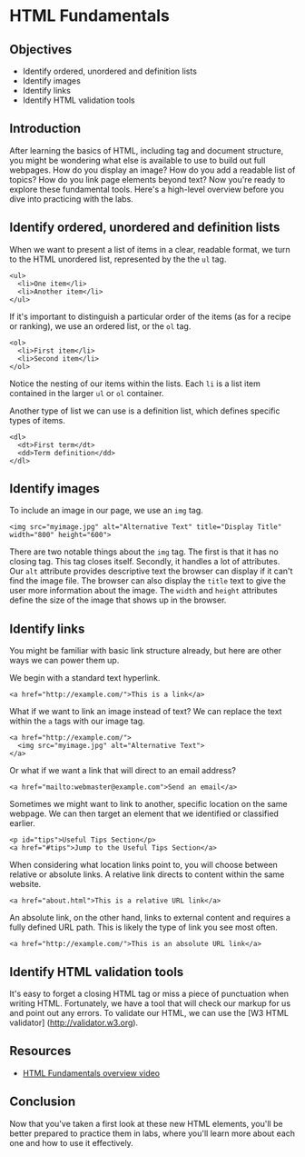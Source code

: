 # HTML Fundamentals

## Objectives

- Identify ordered, unordered and definition lists
- Identify images
- Identify links
- Identify HTML validation tools

## Introduction

After learning the basics of HTML, including tag and document structure, you
might be wondering what else is available to use to build out full webpages. How
do you display an image? How do you add a readable list of topics? How do you
link page elements beyond text? Now you're ready to explore these fundamental
tools. Here's a high-level overview before you dive into practicing with the
labs.

## Identify ordered, unordered and definition lists

When we want to present a list of items in a clear, readable format, we turn to
the HTML unordered list, represented by the the `ul` tag.

```
<ul>
  <li>One item</li>
  <li>Another item</li>
</ul>
```

If it's important to distinguish a particular order of the items (as for a
recipe or ranking), we use an ordered list, or the `ol` tag.

```
<ol>
  <li>First item</li>
  <li>Second item</li>
</ol>
```

Notice the nesting of our items within the lists. Each `li` is a list item
contained in the larger `ul` or `ol` container.

Another type of list we can use is a definition list, which defines specific
types of items.

```
<dl>
  <dt>First term</dt>
  <dd>Term definition</dd>
</dl>
```

## Identify images

To include an image in our page, we use an `img` tag.

```
<img src="myimage.jpg" alt="Alternative Text" title="Display Title"
width="800" height="600">
```

There are two notable things about the `img` tag. The first is that it has no
closing tag. This tag closes itself. Secondly, it handles a lot of attributes.
Our `alt` attribute provides descriptive text the browser can display if it
can't find the image file. The browser can also display the `title` text to give
the user more information about the image. The `width` and `height` attributes
define the size of the image that shows up in the browser.

## Identify links

You might be familiar with basic link structure already, but here are other ways
we can power them up.

We begin with a standard text hyperlink.

```
<a href="http://example.com/">This is a link</a>
```

What if we want to link an image instead of text? We can replace the text within
the `a` tags with our image tag.

```
<a href="http://example.com/">
  <img src="myimage.jpg" alt="Alternative Text">
</a>
```

Or what if we want a link that will direct to an email address?

```
<a href="mailto:webmaster@example.com">Send an email</a>
```

Sometimes we might want to link to another, specific location on the same
webpage. We can then target an element that we identified or classified earlier.

```
<p id="tips">Useful Tips Section</p>
<a href="#tips">Jump to the Useful Tips Section</a>
```

When considering what location links point to, you will choose between relative
or absolute links. A relative link directs to content within the same website.

```
<a href="about.html">This is a relative URL link</a>
```

An absolute link, on the other hand, links to external content and requires a
fully defined URL path. This is likely the type of link you see most often.

```
<a href="http://example.com/">This is an absolute URL link</a>
```

## Identify HTML validation tools

It's easy to forget a closing HTML tag or miss a piece of punctuation when
writing HTML. Fortunately, we have a tool that will check our markup for us and
point out any errors. To validate our HTML, we can use the [W3 HTML validator]
(http://validator.w3.org).

## Resources

- [HTML Fundamentals overview video](https://www.youtube.com/watch?v=tuDKQxfiXmY)

## Conclusion

Now that you've taken a first look at these new HTML elements, you'll be better
prepared to practice them in labs, where you'll learn more about each one and
how to use it effectively.
